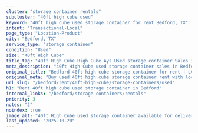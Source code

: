 ```yaml
---
cluster: "storage container rentals"
subcluster: "40ft high cube used"
keyword: "40ft high cube used storage container for rent Bedford, TX"
intent: "Transactional-Local"
page_type: "Location-Product"
city: "Bedford, TX"
service_type: "storage container"
condition: "Used"
size: "40ft High Cube"
title_tag: "40ft High Cube High Cube Ays Used storage container Sales in Bedford | LC Container"
meta_description: "40ft High Cube used storage container sales in Bedford. High cube containers with extra height. Fast delivery, competitive pricing. Serving storage containers area. Quote ID: FGP. Call (214) 524-4168 for your free quote today."
original_title: "Bedford 40ft high cube storage container for rent | LC"
original_meta: "Buy used 40ft high cube storage container rent with local delivery in Bedford, TX. LC Container — local Since 2003. Request a fast quote today."
url_slug: "/bedford/rent/40ft-high-cube/storage-containers/used"
h1: "Rent 40ft high cube used storage container in Bedford"
internal_links: "/bedford/storage-containers/rentals"
priority: 3
notes: "2"
noindex: true
image_alt: "40ft High Cube used storage container available for delivery in Bedford"
last_updated: "2025-10-20"
---
```


<!-- TODO: Add unique city/inventory copy, images, and internal links here. -->

